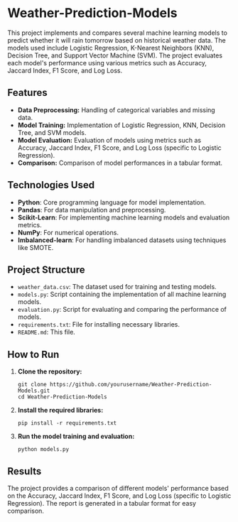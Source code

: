# Weather-Prediction-Models

This project implements and compares several machine learning models to predict whether it will rain tomorrow based on historical weather data. The models used include Logistic Regression, K-Nearest Neighbors (KNN), Decision Tree, and Support Vector Machine (SVM). The project evaluates each model's performance using various metrics such as Accuracy, Jaccard Index, F1 Score, and Log Loss.

## Features
- **Data Preprocessing:** Handling of categorical variables and missing data.
- **Model Training:** Implementation of Logistic Regression, KNN, Decision Tree, and SVM models.
- **Model Evaluation:** Evaluation of models using metrics such as Accuracy, Jaccard Index, F1 Score, and Log Loss (specific to Logistic Regression).
- **Comparison:** Comparison of model performances in a tabular format.

## Technologies Used
- **Python**: Core programming language for model implementation.
- **Pandas**: For data manipulation and preprocessing.
- **Scikit-Learn**: For implementing machine learning models and evaluation metrics.
- **NumPy**: For numerical operations.
- **Imbalanced-learn**: For handling imbalanced datasets using techniques like SMOTE.

## Project Structure
- `weather_data.csv`: The dataset used for training and testing models.
- `models.py`: Script containing the implementation of all machine learning models.
- `evaluation.py`: Script for evaluating and comparing the performance of models.
- `requirements.txt`: File for installing necessary libraries.
- `README.md`: This file.

## How to Run
1. **Clone the repository:**
   ```
   git clone https://github.com/yourusername/Weather-Prediction-Models.git
   cd Weather-Prediction-Models
   ```

2. **Install the required libraries:**
   ```
   pip install -r requirements.txt
   ```
3. **Run the model training and evaluation:**
   ```
   python models.py
   ```

## Results

The project provides a comparison of different models' performance based on the Accuracy, Jaccard Index, F1 Score, and Log Loss (specific to Logistic Regression). The report is generated in a tabular format for easy comparison.


